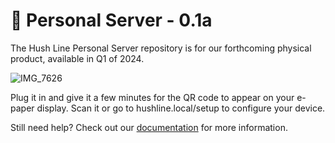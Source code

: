 # 🤫 Personal Server - 0.1a

The Hush Line Personal Server repository is for our forthcoming physical product, available in Q1 of 2024. 

![IMG_7626](https://github.com/scidsg/hushline/assets/28545431/2d659f47-e59f-4061-9f72-ea4af06a68f2)

Plug it in and give it a few minutes for the QR code to appear on your e-paper display. Scan it or go to hushline.local/setup to configure your device.

Still need help? Check out our [documentation](https://scidsg.github.io/hushline-docs/book/intro.html) for more information.
